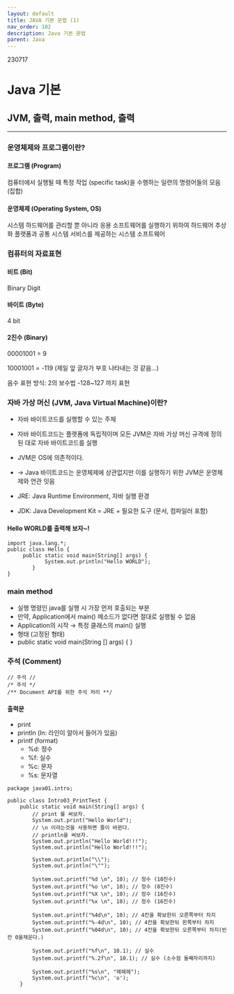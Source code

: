 ```yaml
---
layout: default
title: JAVA 기본 문법 (1)
nav_order: 102
description: Java 기본 문법
parent: Java
---
```


230717

# **Java 기본**

## **JVM, 출력, main method, 출력**

---

### **운영체제와 프로그램이란?**

#### **프로그램 (Program)**

컴퓨터에서 실행될 때 특정 작업 (specific task)을 수행하는 일련의 명령어들의 모음(집합)

#### **운영체제 (Operating System, OS)**

시스템 하드웨어를 관리할 뿐 아니라 응용 소프트웨어를 실행하기 위하여 하드웨어 추상화 플랫폼과 공통 시스템 서비스를 제공하는 시스템 소프트웨어

### **컴퓨터의 자료표현**

#### **비트 (Bit)**

Binary Digit

#### **바이트 (Byte)**

4 bit

#### **2진수 (Binary)**

00001001 = 9

10001001 = -119 (제일 앞 글자가 부호 나타내는 것 같음…)

음수 표현 방식: 2의 보수법 -128~127 까지 표현

### **자바 가상 머신 (JVM, Java Virtual Machine)이란?**

- 자바 바이트코드를 실행할 수 있는 주체
- 자바 바이트코드는 플랫폼에 독립적이며 모든 JVM은 자바 가상 머신 규격에 정의된 대로 자바 바이트코드를 실행

- JVM은 OS에 의존적이다.
- → Java 바이트코드는 운영체제에 상관없지만 이를 실행하기 위한 JVM은 운영체제와 연관 잇음
- JRE: Java Runtime Environment, 자바 실행 환경
- JDK: Java Development Kit = JRE + 필요한 도구 (문서, 컴파일러 포함)

#### **Hello WORLD를 출력해 보자~!**

```
import java.lang.*;
public class Hello {
	 public static void main(String[] args) {
			System.out.println("Hello WORLD");
		}
}
```

### **main method**

- 실행 명령인 java를 실행 시 가장 먼저 호출되는 부분
- 만약, Application에서 main() 메소드가 없다면 절대로 실행될 수 없음
- Application의 시작 → 특정 클래스의 main() 실행
- 형태 (고정된 형태)
- public static void main(String \[\] args) { }

### **주석 (Comment)**

```
// 주석 //
/* 주석 */
/** Document API를 위한 주석 처리 **/
```

#### **출력문**

- print
- println (ln: 라인이 알아서 들어가 있음)
- printf (format)
  - %d: 정수
  - %f: 실수
  - %c: 문자
  - %s: 문자열

```
package java01.intro;

public class Intro03_PrintTest {
	public static void main(String[] args) {
		// print 를 써보자.
		System.out.print("Hello World");
		// \n 이라는것을 사용하면 줄이 바뀐다.
		// println을 써보자.
		System.out.println("Hello World!!!");
		System.out.println("Hello World!!!");

		System.out.println("\\");
		System.out.println("\"");

		System.out.printf("%d \n", 10); // 정수 (10진수)
		System.out.printf("%o \n", 10); // 정수 (8진수)
		System.out.printf("%X \n", 10); // 정수 (16진수)
		System.out.printf("%x \n", 10); // 정수 (16진수)

		System.out.printf("%4d\n", 10); // 4칸을 확보한뒤 오른쪽부터 차지
		System.out.printf("%-4d\n", 10); // 4칸을 확보한뒤 왼쪽부터 차지
		System.out.printf("%04d\n", 10); // 4칸을 확보한뒤 오른쪽부터 차지(빈칸 0을채운다.)

		System.out.printf("%f\n", 10.1); // 실수
		System.out.printf("%.2f\n", 10.1); // 실수 (소수점 둘째자리까지)

		System.out.printf("%s\n", "헤헤헤");
		System.out.printf("%c\n", 'o');
	}
```
